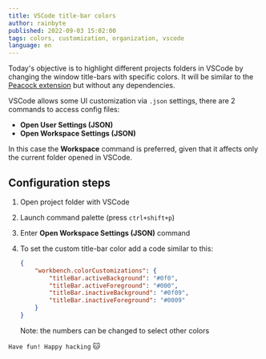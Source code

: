 ```yaml
---
title: VSCode title-bar colors
author: rainbyte
published: 2022-09-03 15:02:00
tags: colors, customization, organization, vscode
language: en
---
```


Today's objective is to highlight different projects folders in VSCode by
changing the window title-bars with specific colors. It will be similar to
the [Peacock extension](https://open-vsx.org/extension/johnpapa/vscode-peacock) but without any dependencies.

VSCode allows some UI customization via `.json` settings, there are 2 commands to access config files:

- **Open User Settings (JSON)**
- **Open Workspace Settings (JSON)**

In this case the **Workspace** command is preferred, given that it affects only
the current folder opened in VSCode.

## Configuration steps

1. Open project folder with VSCode
2. Launch command palette (press `ctrl+shift+p`)
3. Enter **Open Workspace Settings (JSON)** command
4. To set the custom title-bar color add a code similar to this:

   ```json
   {
       "workbench.colorCustomizations": {
           "titleBar.activeBackground": "#0f0",
           "titleBar.activeForeground": "#000",
           "titleBar.inactiveBackground": "#0f09",
           "titleBar.inactiveForeground": "#0009"
       }
   }
   ```

   Note: the numbers can be changed to select other colors

`Have fun! Happy hacking` 🐱
